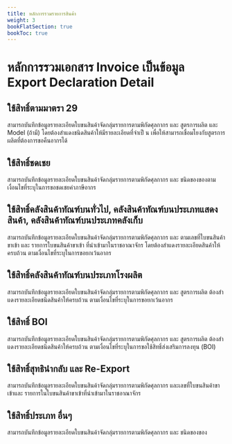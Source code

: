 ```yaml
---
title: หลักการรวมรายการสินค้า
weight: 3
bookFlatSection: true
bookToc: true
---
```

หลักการรวมเอกสาร Invoice เป็นข้อมูล Export Declaration Detail
===

## ใช้สิทธิ์ตามมาตรา 29
สามารถบันทึกข้อมูลรายละเอียดใบขนสินค้าจัดกลุ่มรายการตามพิกัดศุลกากร และ สูตรการผลิต และ Model (ถ้ามี) โดยต้องสําแดงชนิดสินค้าให้มีรายละเอียดที่จําเป็ น เพื่อให้สามารถเชื่อมโยงกับสูตรการผลิตที่ต้องการขอคืนอากรได้

## ใช้สิทธิ์ชดเชย 
สามารถบันทึกข้อมูลรายละเอียดใบขนสินค้าจัดกลุ่มรายการตามพิกัดศุลกากร และ ชนิดของของตามเงื่อนไขที่ระบุในการขอชดเชยค่าภาษีอากร

## ใช้สิทธิ์คลังสินค้าทัณฑ์บนทั่วไป, คลังสินค้าทัณฑ์บนประเภทแสดงสินค้า, คลังสินค้าทัณฑ์บนประเภทคลังเก็บ
สามารถบันทึกข้อมูลรายละเอียดใบขนสินค้าจัดกลุ่มรายการตามพิกัดศุลกากร และ ตามเลขที่ใบขนสินค้าขาเข้า และ รายการใบขนสินค้าขาเข้า ที่นําเข้ามาในราชอาณาจักร โดยต้องสําแดงรายละเอียดสินค้าให้ครบถ้วน ตามเงื่อนไขที่ระบุในการขอยกเว้นอากร

## ใช้สิทธิ์คลังสินค้าทัณฑ์บนประเภทโรงผลิต
สามารถบันทึกข้อมูลรายละเอียดใบขนสินค้าจัดกลุ่มรายการตามพิกัดศุลกากร และ สูตรการผลิต ต้องสําแดงรายละเอียดชนิดสินค้าให้ครบถ้วน ตามเงื่อนไขที่ระบุในการขอยกเว้นอากร

## ใช้สิทธิ์ BOI
สามารถบันทึกข้อมูลรายละเอียดใบขนสินค้าจัดกลุ่มรายการตามพิกัดศุลกากร และ สูตรการผลิต ต้องสําแดงรายละเอียดชนิดสินค้าให้ครบถ้วน ตามเงื่อนไขที่ระบุในการขอใช้สิทธิ์ส่งเสริมการลงทุน (BOI)

## ใช้สิทธิ์สุทธินํากลับ และ Re-Export
สามารถบันทึกข้อมูลรายละเอียดใบขนสินค้าจัดกลุ่มรายการตามพิกัดศุลกากร และเลขที่ใบขนสินค้าขาเข้าและ รายการในใบขนสินค้าขาเข้าที่นําเข้ามาในราชอาณาจักร

## ใช้สิทธิ์ประเภท อื่นๆ
สามารถบันทึกข้อมูลรายละเอียดใบขนสินค้าจัดกลุ่มรายการตามพิกัดศุลกากร และ ชนิดของของ
